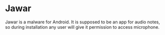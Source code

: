 # Jawar

Jawar is a malware for Android. It is supposed to be an app for audio notes, so during installation any user will give it permission to access microphone.


